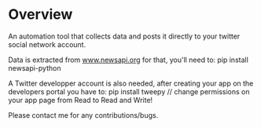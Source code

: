 # Overview

An automation tool that collects data and posts it directly to your twitter social network account.

Data is extracted from www.newsapi.org
for that, you'll need to: pip install newsapi-python

A Twitter developper account is also needed, after creating your app on the developers portal you have to:
pip install tweepy // change permissions on your app page from Read to Read and Write!

Please contact me for any contributions/bugs.
